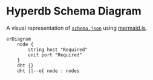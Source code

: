 # Hyperdb Schema Diagram

A visual representation of [`schema.json`](../hyperdb/schema/schema.json) using [mermaid.js](https://github.com/mermaid-js/mermaid).

```mermaid
erDiagram
    node {
        string host "Required"
        unit port "Required"
    }
    dht {}
    dht ||--o{ node : nodes
```
